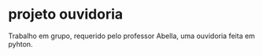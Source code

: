 # projeto  ouvidoria
Trabalho em grupo, requerido pelo professor Abella, uma ouvidoria feita em pyhton.
